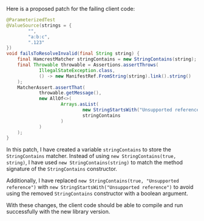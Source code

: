 Here is a proposed patch for the failing client code:
```java
@ParameterizedTest
@ValueSource(strings = {
        "",
        "a:b:c",
        ".123"
})
void failsToResolveInvalid(final String string) {
    final HamcrestMatcher stringContains = new StringContains(string);
    final Throwable throwable = Assertions.assertThrows(
            IllegalStateException.class,
            () -> new ManifestRef.FromString(string).link().string()
    );
    MatcherAssert.assertThat(
            throwable.getMessage(),
            new AllOf<>(
                    Arrays.asList(
                            new StringStartsWith("Unsupported reference"),
                            stringContains
                    )
            )
    );
}
```
In this patch, I have created a variable `stringContains` to store the `StringContains` matcher. Instead of using `new StringContains(true, string)`, I have used `new StringContains(string)` to match the method signature of the `StringContains` constructor.

Additionally, I have replaced `new StringContains(true, "Unsupported reference")` with `new StringStartsWith("Unsupported reference")` to avoid using the removed `StringContains` constructor with a boolean argument.

With these changes, the client code should be able to compile and run successfully with the new library version.